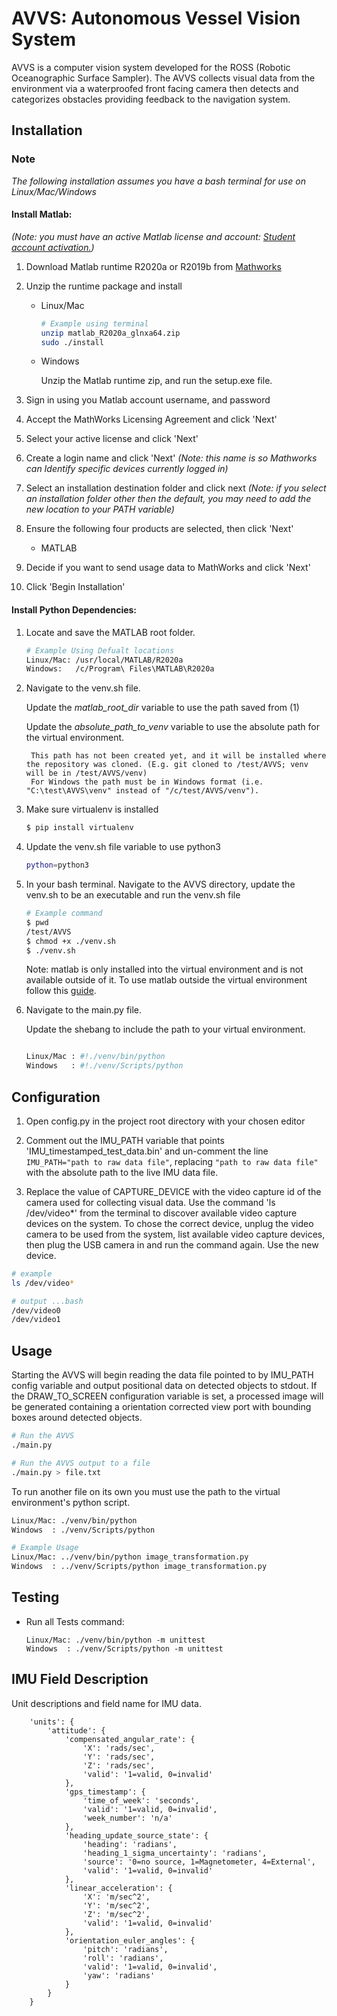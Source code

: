 # AVVS: Autonomous Vessel Vision System

AVVS is a computer vision system developed for the ROSS (Robotic Oceanographic Surface Sampler). The AVVS collects visual data from the environment via a waterproofed front facing camera then detects and categorizes obstacles providing feedback to the navigation system.

## Installation

### Note
*The following installation assumes you have a bash terminal for use on Linux/Mac/Windows*

#### Install Matlab:

*(Note: you must have an active Matlab license and account: [Student account activation.](https://is.oregonstate.edu/service/software/matlab))*

1) Download Matlab runtime R2020a or R2019b from [Mathworks](https://www.mathworks.com/products/compiler/matlab-runtime.html)

2) Unzip the runtime package and install

    * Linux/Mac
        ```bash
        # Example using terminal
        unzip matlab_R2020a_glnxa64.zip
        sudo ./install
        ```
    * Windows

        Unzip the Matlab runtime zip, and run the setup.exe file.

3) Sign in using you Matlab account username, and password

4) Accept the MathWorks Licensing Agreement and click 'Next'

5) Select your active license and click 'Next'

6) Create a login name and click 'Next' *(Note: this name is so Mathworks can Identify specific devices currently logged in)*

7) Select an installation destination folder and click next *(Note: if you select an installation folder other then the default, you may need to add the new location to your PATH variable)*

8) Ensure the following four products are selected, then click 'Next'

    * MATLAB

9) Decide if you want to send usage data to MathWorks and click 'Next'

10) Click 'Begin Installation'

#### Install Python Dependencies:

1) Locate and save the MATLAB root folder.

    ```bash
    # Example Using Defualt locations
    Linux/Mac: /usr/local/MATLAB/R2020a
    Windows:   /c/Program\ Files\MATLAB\R2020a
    ```

2) Navigate to the venv.sh file.

    Update the *matlab_root_dir* variable to use the path saved from (1)

    Update the *absolute_path_to_venv* variable to use the absolute path for the virtual environment.

        This path has not been created yet, and it will be installed where the repository was cloned. (E.g. git cloned to /test/AVVS; venv will be in /test/AVVS/venv)
        For Windows the path must be in Windows format (i.e. "C:\test\AVVS\venv" instead of "/c/test/AVVS/venv").

3) Make sure virtualenv is installed

    ```bash
   $ pip install virtualenv
    ```

4) Update the venv.sh file variable to use python3

    ```bash
   python=python3 
   ```

5) In your bash terminal. Navigate to the AVVS directory, update the venv.sh to be an executable and run the venv.sh file

    ```bash
   # Example command
   $ pwd
   /test/AVVS
   $ chmod +x ./venv.sh
   $ ./venv.sh
    ```

   Note: matlab is only installed into the virtual environment and is not available outside of it.
   To use matlab outside the virtual environment follow this [guide](https://www.mathworks.com/help/matlab/matlab_external/install-the-matlab-engine-for-python.html).

6) Navigate to the main.py file.

    Update the shebang to include the path to your virtual environment.
    ```bash

   Linux/Mac : #!./venv/bin/python
   Windows   : #!./venv/Scripts/python
    ```

## Configuration

1) Open config.py in the project root directory with your chosen editor

2) Comment out the IMU_PATH variable that points 'IMU_timestamped_test_data.bin' and un-comment the line ``` IMU_PATH="path to raw data file"```, replacing ```"path to raw data file"``` with the absolute path to the live IMU data file.


3) Replace the value of CAPTURE_DEVICE with the video capture id of the camera used for collecting visual data. Use the command 'ls /dev/video*' from the terminal to discover available video capture devices on the system. To chose the correct device, unplug the video camera to be used from the system, list available video capture devices, then plug the USB camera in and run the command again. Use the new device.

```bash
# example
ls /dev/video*

# output ...bash
/dev/video0
/dev/video1
```

## Usage
Starting the AVVS will begin reading the data file pointed to by IMU_PATH config variable and output positional data on detected objects to stdout. If the DRAW_TO_SCREEN configuration variable is set, a processed image will be generated containing a orientation corrected view port with bounding boxes around detected objects.

```bash
# Run the AVVS
./main.py

# Run the AVVS output to a file
./main.py > file.txt
```

To run another file on its own you must use the path to the virtual environment's python script.

```bash
Linux/Mac: ./venv/bin/python
Windows  : ./venv/Scripts/python

# Example Usage
Linux/Mac: ../venv/bin/python image_transformation.py
Windows  : ../venv/Scripts/python image_transformation.py
```

## Testing

- Run all Tests command:

    ```
    Linux/Mac: ./venv/bin/python -m unittest
    Windows  : ./venv/Scripts/python -m unittest
    ```
## IMU Field Description

Unit descriptions and field name for IMU data.

```
    'units': { 
        'attitude': { 
            'compensated_angular_rate': { 
                'X': 'rads/sec',
                'Y': 'rads/sec',
                'Z': 'rads/sec',
                'valid': '1=valid, 0=invalid'
            },
            'gps_timestamp': { 
                'time_of_week': 'seconds',
                'valid': '1=valid, 0=invalid',
                'week_number': 'n/a'
            },
            'heading_update_source_state': { 
                'heading': 'radians',
                'heading_1_sigma_uncertainty': 'radians',
                'source': '0=no source, 1=Magnetometer, 4=External',
                'valid': '1=valid, 0=invalid'
            },
            'linear_acceleration': { 
                'X': 'm/sec^2',
                'Y': 'm/sec^2',
                'Z': 'm/sec^2',
                'valid': '1=valid, 0=invalid'
            },
            'orientation_euler_angles': { 
                'pitch': 'radians',
                'roll': 'radians',
                'valid': '1=valid, 0=invalid',
                'yaw': 'radians'
            }
        }
    }
```
